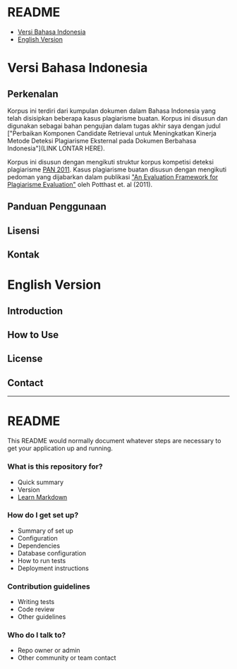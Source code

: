 # README #

* [Versi Bahasa Indonesia](#markdown-header-versi-bahasa-indonesia)
* [English Version](#markdown-header-english-version)

# Versi Bahasa Indonesia #

## Perkenalan ##

Korpus ini terdiri dari kumpulan dokumen dalam Bahasa Indonesia yang telah disisipkan beberapa kasus plagiarisme buatan. Korpus ini disusun dan digunakan sebagai bahan pengujian dalam tugas akhir saya dengan judul ["Perbaikan Komponen Candidate Retrieval untuk Meningkatkan Kinerja Metode Deteksi Plagiarisme Eksternal pada Dokumen Berbahasa Indonesia"](LINK LONTAR HERE).

Korpus ini disusun dengan mengikuti struktur korpus kompetisi deteksi plagiarisme [PAN 2011](http://www.uni-weimar.de/medien/webis/events/pan-11/pan11-web/plagiarism-detection.html). Kasus plagiarisme buatan disusun dengan mengikuti pedoman yang dijabarkan dalam publikasi ["An Evaluation Framework for Plagiarisme Evaluation"](http://www.uni-weimar.de/medien/webis/publications/papers/stein_2010p.pdf#page=4) oleh Potthast et. al (2011).

## Panduan Penggunaan ##

## Lisensi ##

## Kontak ##

# English Version #

## Introduction ##

## How to Use ##

## License ##

## Contact ##

-----------------------------------------------------------------------------------------------

# README #

This README would normally document whatever steps are necessary to get your application up and running.

### What is this repository for? ###

* Quick summary
* Version
* [Learn Markdown](https://bitbucket.org/tutorials/markdowndemo)

### How do I get set up? ###

* Summary of set up
* Configuration
* Dependencies
* Database configuration
* How to run tests
* Deployment instructions

### Contribution guidelines ###

* Writing tests
* Code review
* Other guidelines

### Who do I talk to? ###

* Repo owner or admin
* Other community or team contact